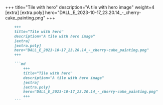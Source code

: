 +++
title="Tile with hero"
description="A tile with hero image"
weight=4
[extra]
[extra.poly]
hero="DALL_E_2023-10-17_23.20.14_-_cherry-cake_painting.png"
+++

```md
    +++
    title="Tile with hero"
    description="A tile with hero image"
    [extra]
    [extra.poly]
    hero="DALL_E_2023-10-17_23.20.14_-_cherry-cake_painting.png"
    +++

    ```md
        +++
        title="Tile with hero"
        description="A tile with hero image"
        [extra]
        [extra.poly]
        hero="DALL_E_2023-10-17_23.20.14_-_cherry-cake_painting.png"
        +++
    ```
```
